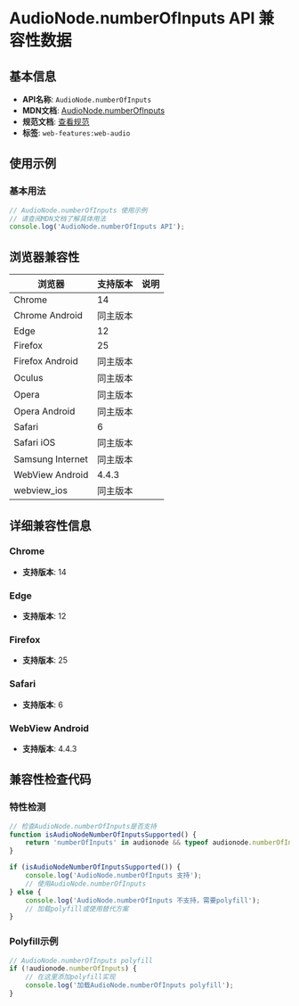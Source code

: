 # AudioNode.numberOfInputs API 兼容性数据

## 基本信息

- **API名称**: `AudioNode.numberOfInputs`
- **MDN文档**: [AudioNode.numberOfInputs](https://developer.mozilla.org/docs/Web/API/AudioNode/numberOfInputs)
- **规范文档**: [查看规范](https://webaudio.github.io/web-audio-api/#dom-audionode-numberofinputs)
- **标签**: `web-features:web-audio`

## 使用示例

### 基本用法

```javascript
// AudioNode.numberOfInputs 使用示例
// 请查阅MDN文档了解具体用法
console.log('AudioNode.numberOfInputs API');
```

## 浏览器兼容性

| 浏览器 | 支持版本 | 说明 |
|--------|----------|------|
| Chrome | 14 |  |
| Chrome Android | 同主版本 |  |
| Edge | 12 |  |
| Firefox | 25 |  |
| Firefox Android | 同主版本 |  |
| Oculus | 同主版本 |  |
| Opera | 同主版本 |  |
| Opera Android | 同主版本 |  |
| Safari | 6 |  |
| Safari iOS | 同主版本 |  |
| Samsung Internet | 同主版本 |  |
| WebView Android | 4.4.3 |  |
| webview_ios | 同主版本 |  |

## 详细兼容性信息

### Chrome

- **支持版本**: 14

### Edge

- **支持版本**: 12

### Firefox

- **支持版本**: 25

### Safari

- **支持版本**: 6

### WebView Android

- **支持版本**: 4.4.3

## 兼容性检查代码

### 特性检测

```javascript
// 检查AudioNode.numberOfInputs是否支持
function isAudioNodeNumberOfInputsSupported() {
    return 'numberOfInputs' in audionode && typeof audionode.numberOfInputs === 'function';
}

if (isAudioNodeNumberOfInputsSupported()) {
    console.log('AudioNode.numberOfInputs 支持');
    // 使用AudioNode.numberOfInputs
} else {
    console.log('AudioNode.numberOfInputs 不支持，需要polyfill');
    // 加载polyfill或使用替代方案
}
```

### Polyfill示例

```javascript
// AudioNode.numberOfInputs polyfill
if (!audionode.numberOfInputs) {
    // 在这里添加polyfill实现
    console.log('加载AudioNode.numberOfInputs polyfill');
}
```

